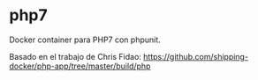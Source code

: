 # php7
Docker container para PHP7 con phpunit.

Basado en el trabajo de Chris Fidao:
https://github.com/shipping-docker/php-app/tree/master/build/php
